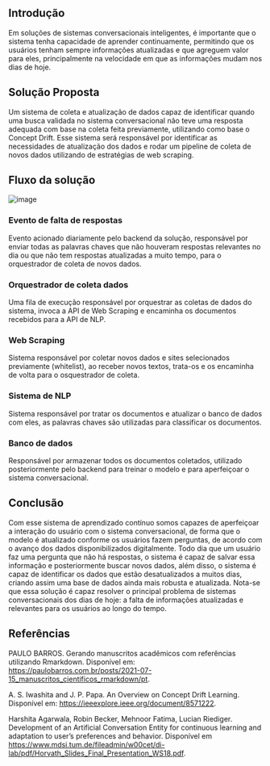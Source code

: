 ## Introdução
Em soluções de sistemas conversacionais inteligentes, é importante que o sistema tenha capacidade de aprender continuamente, permitindo que os usuários tenham sempre informações atualizadas e que agreguem valor para eles, principalmente na velocidade em que as informações mudam nos dias de hoje.

## Solução Proposta
Um sistema de coleta e atualização de dados capaz de identificar quando uma busca validada no sistema conversacional não teve uma resposta adequada com base na coleta feita previamente, utilizando como base o Concept Drift. Esse sistema será responsável por identificar as necessidades de atualização dos dados e rodar um pipeline de coleta de novos dados utilizando de estratégias de web scraping.

## Fluxo da solução
![image](https://github.com/FelipeSaadi/ponderada-aprendizado-continuo/assets/54749257/03c9b48d-5cff-4cb1-90ab-c9935e76c69c)

###  Evento de falta de respostas
Evento acionado diariamente pelo backend da solução, responsável por enviar todas as palavras chaves que não houveram respostas relevantes no dia ou que não tem respostas atualizadas a muito tempo, para o orquestrador de coleta de novos dados.

### Orquestrador de coleta dados
Uma fila de execução responsável por orquestrar as coletas de dados do sistema, invoca a API de Web Scraping e encaminha os documentos recebidos para a API de NLP.

### Web Scraping
Sistema responsável por coletar novos dados e sites selecionados previamente (whitelist), ao receber novos textos, trata-os e os encaminha de volta para o osquestrador de coleta.

### Sistema de NLP
Sistema responsável por tratar os documentos e atualizar o banco de dados com eles, as palavras chaves são utilizadas para classificar os documentos.

### Banco de dados
Responsável por armazenar todos os documentos coletados, utilizado posteriormente pelo backend para treinar o modelo e para aperfeiçoar o sistema conversacional.


## Conclusão
Com esse sistema de aprendizado contínuo somos capazes de aperfeiçoar a interação do usuário com o sistema conversacional, de forma que o modelo é atualizado conforme os usuários fazem perguntas, de acordo com o avanço dos dados disponibilizados digitalmente.
Todo dia que um usuário faz uma pergunta que não há respostas, o sistema é capaz de salvar essa informação e posteriormente buscar novos dados, além disso, o sistema é capaz de identificar os dados que estão desatualizados a muitos dias, criando assim uma base de dados ainda mais robusta e atualizada. Nota-se que essa solução é capaz resolver o principal problema de sistemas conversacionais dos dias de hoje: a falta de informações atualizadas e relevantes para os usuários ao longo do tempo.

## Referências
PAULO BARROS. Gerando manuscritos acadêmicos com referências utilizando Rmarkdown. Disponível em: <https://paulobarros.com.br/posts/2021-07-15_manuscritos_cientificos_rmarkdown/pt>.

A. S. Iwashita and J. P. Papa. An Overview on Concept Drift Learning. Disponível em: <https://ieeexplore.ieee.org/document/8571222>.

Harshita Agarwala, Robin Becker, Mehnoor Fatima, Lucian Riediger. Development of an Artificial Conversation Entity 
for continuous learning and adaptation to user’s preferences 
and behavior. Disponível em <https://www.mdsi.tum.de/fileadmin/w00cet/di-lab/pdf/Horvath_Slides_Final_Presentation_WS18.pdf>.
